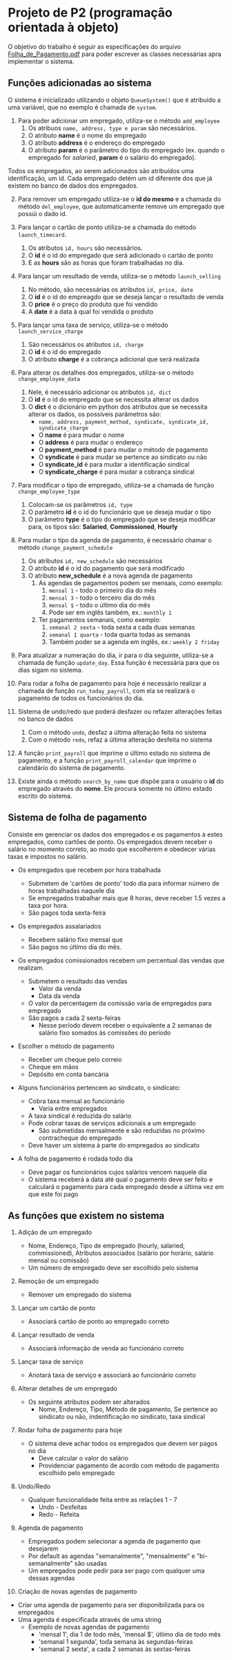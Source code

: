 # Projeto de P2 (programação orientada à objeto)

O objetivo do trabalho é seguir as especificações do arquivo [Folha_de_Pagamento.pdf] para poder escrever as classes necessárias apra implementar o sistema.

[Folha_de_Pagamento.pdf]: <./Folha_de_Pagamento.pdf>

## Funções adicionadas ao sistema

O sistema é inicializado utilizando o objeto `QueueSystem()` que é atribuído a uma variável, que no exemplo é chamada de `system`.

1. Para poder adicionar um empregado, utiliza-se o método `add_employee`
   1. Os atribuos `name, address, type e param` são necessários. 
   2. O atributo **name** é o nome do empregado
   3. O atributo **address** é o endereço do empregado
   4. O atributo **param** é o parâmetro do tipo do empregado (ex. quando o empregado for *salaried*, **param** é o salário do empregado).

Todos os empregados, ao serem adicionados são atribuídos uma identificação, um id. Cada empregado detém um id diferente dos que já existem no banco de dados dos empregados.

2. Para remover um empregado utiliza-se o **id do mesmo** e a chamada do método `del_employee`, que automaticamente remove um empregado que possúi o dado id.

3. Para lançar o cartão de ponto utiliza-se a chamada do método `launch_timecard`. 
   1. Os atributos `id, hours` são necessãrios.
   2. O **id** é o id do empregado que será adicionado o cartão de ponto 
   3. E as **hours** são as horas que foram trabalhadas no dia.

4. Para lançar um resultado de venda, utiliza-se o método `launch_selling`
   1. No método, são necessárias os atributos `id, price, date`
   2. O **id** é o id do empreagdo que se deseja lançar o resultado de venda
   3. O **price** é o preço do produto que foi vendido
   4. A **date** é a data à qual foi vendida o produto

5. Para lançar uma taxa de serviço, utiliza-se o método `launch_service_charge`
   1. São necessários os atributos `id, charge`
   2. O **id** é o id do empregado
   3. O atributo **charge** é a cobrança adicional que será realizada

6. Para alterar os detalhes dos empregados, utiliza-se o método `change_employee_data`
   1. Nele, é necessário adicionar os atributos `id, dict`
   2. O **id** é o id do empregado que se necessita alterar os dados
   3. O **dict** é o dicionário em python dos atributos que se necessita alterar os dados, os possíveis parâmetros são:
      * `name, address, payment_method, syndicate, syndicate_id, syndicate_charge`
      * O **name** é para mudar o nome
      * O **address** é para mudar o endereço
      * O **payment_method** é para mudar o método de pagamento
      * O **syndicate** é para mudar se pertence ao sindicato ou não
      * O **syndicate_id** é para mudar a identificação sindical
      * O **syndicate_charge** é para mudar a cobrança sindical 

7. Para modificar o tipo de empregado, utiliza-se a chamada de função `change_employee_type`
   1. Colocam-se os parâmetros `id, type`
   2. O parâmetro **id** é o id do funcionário que se deseja mudar o tipo
   3. O parâmetro **type** é o tipo do empregado que se deseja modificar para, os tipos são: **Salaried**, **Commissioned**, **Hourly**

8. Para mudar o tipo da agenda de pagamento, é necessário chamar o método `change_payment_schedule`
   1. Os atributos `id, new_schedule` são necessários
   2. O atributo **id** é o id do pagamento que será modificado
   3. O atributo **new_schedule** é a nova agenda de pagamento
      1. As agendas de pagamentos podem ser mensais, como exemplo:
         1. `mensal 1` - todo o primeiro dia do mês
         2. `mensal 3` - todo o terceiro dia do mês
         3. `mensal $` - todo o último dia do mês
         4. Pode ser em inglês também, ex.: `monthly 1`
      2. Ter pagamentos semanais, como exemplo:
         1. `semanal 2 sexta` - toda sexta a cada duas semanas
         2. `semanal 1 quarta` - toda quarta todas as semanas
         3. Também poder se a agenda em inglês, ex.: `weekly 2 friday`

9.  Para atualizar a numeração do dia, ir para o dia seguinte, utiliza-se a chamada de função `update_day`. Essa função é necessária para que os dias sigam no sistema.

10. Para rodar a folha de pagamento para hoje é necessário realizar a chamada de função `run_today_payroll`, com ela se realizará o pagamento de todos os funcionários do dia.

11. Sistema de undo/redo que poderá desfazer ou refazer alterações feitas no banco de dados
    1. Com o método `undo`, desfaz a última alteração feita no sistema
    2. Com o método `redo`, refaz a última alteração desfeita no sistema

12. A função `print_payroll` que imprime o último estado no sistema de pagamento, e a função `print_payroll_calendar` que imprime o calendário do sistema de pagamento.

13. Existe ainda o método `search_by_name` que dispõe para o usuário o **id** do empregado através do **nome**. Ele procura somente no último estado escrito do sistema.


## Sistema de folha de pagamento

Consiste em gerenciar os dados dos empregados e os pagamentos à estes empregados, como cartões de ponto. Os empregados devem receber o salário no momento correto, ao modo que escolherem e obedecer várias taxas e impostos no salário.

* Os empregados que recebem por hora trabalhada
   * Submetem de 'cartões de ponto' todo dia para informar número de horas trabalhadas naquele dia
   * Se empregados trabalhar mais que 8 horas, deve receber 1.5 vezes a taxa por hora. 
   * São pagos toda sexta-feira

* Os empregados assalariados
  *  Recebem salário fixo mensal que
  *  São pagos no último dia do mês.

* Os empregados comissionados recebem um percentual das vendas que realizam.
  * Submetem o resultado das vendas
    * Valor da venda
    * Data da venda
  * O valor da percentagem da comissão varia de empregados para empregado
  * São pagos a cada 2 sexta-feiras
    * Nesse período devem receber o equivalente a 2 semanas de salário fixo somados às comissões do período

* Escolher o método de pagamento
  * Receber um cheque pelo correio
  * Cheque em mãos
  * Depósito em conta bancária

* Alguns funcionários pertencem ao sindicato, o sindicato:
  * Cobra taxa mensal ao funcionário
    * Varia entre empregados
  * A taxa sindical é reduzida do salário
  * Pode cobrar taxas de serviços adicionais a um empregado
    * São submetidas mensalmente e são reduzidas no próximo contracheque do empregado
  * Deve haver um sistema à parte do empregados ao sindicato
  
* A folha de pagamento é rodada todo dia
  * Deve pagar os funcionários cujos salários vencem naquele dia
  * O sistema receberá a data até qual o pagamento deve ser feito e calculará o pagamento para cada empregado desde a última vez em que este foi pago


## As funções que existem no sistema

1. Adição de um empregado
   * Nome, Endereço, Tipo de empregado (hourly, salaried, commissioned), Atributos associados (salário por horário, salário mensal ou comissão)
   * Um número de empregado deve ser escolhido pelo sistema

2. Remoção de um empregado
   * Remover um empregado do sistema

3. Lançar um cartão de ponto
   * Associará cartão de ponto ao empregado correto

4. Lançar resultado de venda
   * Associará informação de venda ao funcionário correto

5. Lançar taxa de serviço
   * Anotará taxa de serviço e associará ao funcionário correto

6. Alterar detalhes de um empregado
   * Os seguinte atributos podem ser alterados
     * Nome, Endereço, Tipo, Método de pagamento, Se pertence ao sindicato ou não, indentificação no sindicato, taxa sindical

7. Rodar folha de pagamento para hoje
   * O sistema deve achar todos os empregados que devem ser pagos no dia
     * Deve calcular o valor do salário
     * Providenciar pagamento de acordo com método de pagamento escolhido pelo empregado

8. Undo/Redo
   * Qualquer funcionalidade feita entre as relações 1 - 7
     * Undo - Desfeitas
     * Redo - Refeita

9. Agenda de pagamento
   * Empregados podem selecionar a agenda de pagamento que desejarem
   * Por default as agendas "semanalmente", "mensalmente" e "bi-semanalmente" são usadas
   * Um empregados pode pedir para ser pago com qualquer uma dessas agendas

10. Criação de novas agendas de pagamento
   * Criar uma agenda de pagamento para ser disponibilizada para os empregados
   * Uma agenda é especificada através de uma string
     * Exemplo de novas agendas de pagamento
       * 'mensal 1', dia 1 de todo mês, 'mensal $', útlimo dia de todo mês
       * 'semanal 1 segunda', toda semana às segundas-feiras
       * 'semanal 2 sexta', a cada 2 semanas às sextas-feiras
